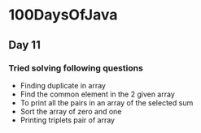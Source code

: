 # 100DaysOfJava

## Day 11

### Tried solving following questions

* Finding duplicate in array
* Find the common element in the 2 given array
* To print all the pairs in an array of the selected sum
* Sort the array of zero and one
* Printing triplets pair of array